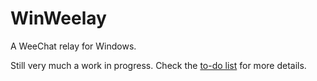 # WinWeelay
A WeeChat relay for Windows.

Still very much a work in progress. Check the [to-do list](https://github.com/Heufneutje/WinWeelay/issues/1) for more details.
